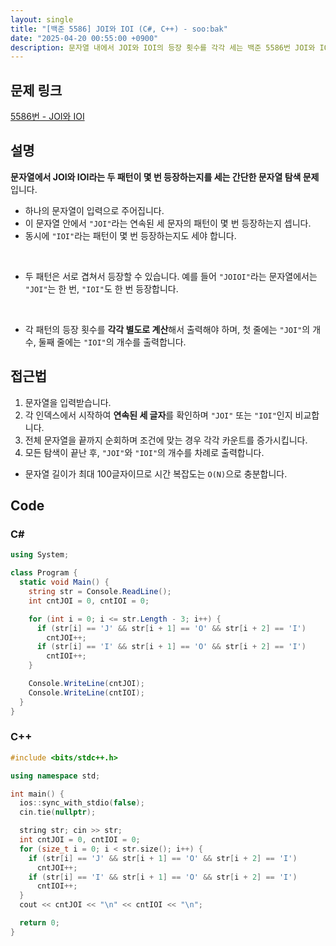 ```yaml
---
layout: single
title: "[백준 5586] JOI와 IOI (C#, C++) - soo:bak"
date: "2025-04-20 00:55:00 +0900"
description: 문자열 내에서 JOI와 IOI의 등장 횟수를 각각 세는 백준 5586번 JOI와 IOI 문제의 C# 및 C++ 풀이 및 해설
---
```


## 문제 링크
[5586번 - JOI와 IOI](https://www.acmicpc.net/problem/5586)

## 설명
**문자열에서 JOI와 IOI라는 두 패턴이 몇 번 등장하는지를 세는 간단한 문자열 탐색 문제**입니다.
<br>

- 하나의 문자열이 입력으로 주어집니다.
- 이 문자열 안에서 `"JOI"`라는 연속된 세 문자의 패턴이 몇 번 등장하는지 셉니다.
- 동시에 `"IOI"`라는 패턴이 몇 번 등장하는지도 세야 합니다.
<br>

- 두 패턴은 서로 겹쳐서 등장할 수 있습니다.
  예를 들어 `"JOIOI"`라는 문자열에서는 `"JOI"`는 한 번, `"IOI"`도 한 번 등장합니다.<br>
<br>

- 각 패턴의 등장 횟수를 **각각 별도로 계산**해서 출력해야 하며,
  첫 줄에는 `"JOI"`의 개수, 둘째 줄에는 `"IOI"`의 개수를 출력합니다.

## 접근법

1. 문자열을 입력받습니다.
2. 각 인덱스에서 시작하여 **연속된 세 글자**를 확인하며 `"JOI"` 또는 `"IOI"`인지 비교합니다.
3. 전체 문자열을 끝까지 순회하며 조건에 맞는 경우 각각 카운트를 증가시킵니다.
4. 모든 탐색이 끝난 후, `"JOI"`와 `"IOI"`의 개수를 차례로 출력합니다.

- 문자열 길이가 최대 100글자이므로 시간 복잡도는 `O(N)`으로 충분합니다.

## Code

### C#
```csharp
using System;

class Program {
  static void Main() {
    string str = Console.ReadLine();
    int cntJOI = 0, cntIOI = 0;

    for (int i = 0; i <= str.Length - 3; i++) {
      if (str[i] == 'J' && str[i + 1] == 'O' && str[i + 2] == 'I')
        cntJOI++;
      if (str[i] == 'I' && str[i + 1] == 'O' && str[i + 2] == 'I')
        cntIOI++;
    }

    Console.WriteLine(cntJOI);
    Console.WriteLine(cntIOI);
  }
}
```

### C++
```cpp
#include <bits/stdc++.h>

using namespace std;

int main() {
  ios::sync_with_stdio(false);
  cin.tie(nullptr);

  string str; cin >> str;
  int cntJOI = 0, cntIOI = 0;
  for (size_t i = 0; i < str.size(); i++) {
    if (str[i] == 'J' && str[i + 1] == 'O' && str[i + 2] == 'I')
      cntJOI++;
    if (str[i] == 'I' && str[i + 1] == 'O' && str[i + 2] == 'I')
      cntIOI++;
  }
  cout << cntJOI << "\n" << cntIOI << "\n";

  return 0;
}
```
